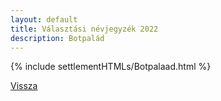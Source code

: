 ```yaml
---
layout: default
title: Választási névjegyzék 2022
description: Botpalád
---
```


{% include settlementHTMLs/Botpalaad.html %}

[Vissza](../)